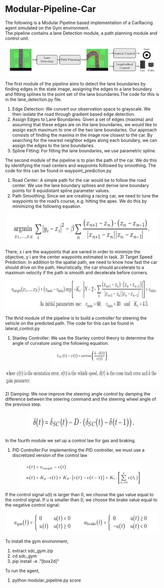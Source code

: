# Modular-Pipeline-Car
The following is a Modular Pipeline based implementation of a CarRacing agent simulated on the Gym environment. <br>
The pipeline contains a lane Detection module, a path planning module and control unit.<br>

<p align="center">
  <img src="images/Modular_pipe.png" width="500" height="100" title="hover text">
</p>


The first module of the pipeline aims to detect the lane boundaries by finding edges in the state image, assigning the edges to a lane boundary and fitting splines to the point set of the lane boundaries.The code for this is in the lane_detection.py file.<br>

1) Edge Detection: We convert our observation space to grayscale. We then isolate the road through gradient based edge detection.
2) Assign Edges to Lane Boundaries: Given a set of edges (maxima) and assuming that these edges are on the lane boundaries, we would like to assign each maximum to one of the two lane boundaries. Our approach consists of finding the maxima in the image row closest to the car. By searching for the nearest neighbor edges along each boundary, we can assign the edges to the lane boundaries.
3) Spline Fitting: For fitting the lane boundaries, we use parametric spline.


The second module of the pipeline is to plan the path of the car. We do this by identifying the road centers and waypoints folllowed by smoothing. The code for this can be found in waypoint_prediction.py

1) Road Center: A simple path for the car would be to follow the road center. We use the lane boundary splines and derive lane boundary points for 6 equidistant
spline parameter values.
2) Path Smoothing: Since we are creating a racing car, we need to tune the waypoints to the road’s course, e.g. hitting the apex. We do this by minimizing the following equation.

<p align="center">
  <img src="images/smooth.png" width="500" height="100" title="hover text">
</p>
There, x i are the waypoints that are varied in order to minimize the objective, y i are the center
waypoints estimated in task.
3) Target Speed Prediction: In addition to the spatial path, we need to know how fast the car should drive on the path. Heuristically, the car should accelerate to a maximum velocity if the path is smooth and decelerate before corners. 

<p align="center">
  <img src="images/velocity.png" width="700" height="100" title="hover text">
</p>

The thrid module of the pipeline is to build a controller for steering the vehicle on the predicted path. The code for this can be found in lateral_control.py

1) Stanley Controller: We use the Stanley control theory to determine the angle of curvature using the following equation.
<p align="center">
  <img src="images/stanley.png" width="200" height="50" title="hover text">
 </p>
 <p>
  <img src="images/stanley2.png" width="900" height="50" title="hover text">
</p>
2) Damping: We now improve the steering angle control by damping the difference between the steering command and the steering wheel angle of the previous step.
<p align="center">
  <img src="images/damping.png" width="350" height="70" title="hover text">
</p>


In the fourth module we set up a control law for gas and braking.
1) PID Controller:For implementing the PID controller, we must use a discretized version of the control law
<p align="center">
  <img src="images/pid.png" width="400" height="80" title="hover text">
</p>

If the control signal u(t) is larger than 0, we choose the gas value equal to the control signal. If u
is smaller than 0, we choose the brake value equal to the negative control signal:
<p align="center">
  <img src="images/gas.png" width="500" height="70" title="hover text">
</p>



To install the gym environment,<br>
1) extract sdc_gym.zip<br>
2) cd sdc_gym<br>
3) pip install -e ."[box2d]"<br>


To run the agent,<br>
1) python modular_pipeline.py score





